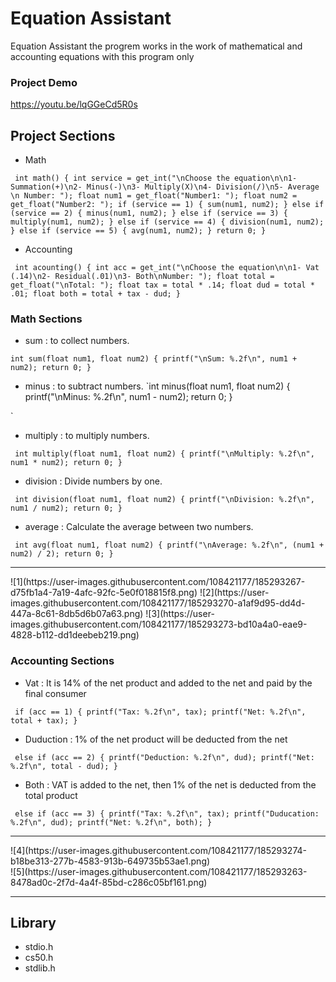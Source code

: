 # Equation Assistant

Equation Assistant the progrem works in the work of mathematical and accounting equations with this program only

### Project Demo

https://youtu.be/lqGGeCd5R0s

## Project Sections
- Math

`
int math()
{
    int service =
        get_int("\nChoose the equation\n\n1- Summation(+)\n2- Minus(-)\n3- Multiply(X)\n4- Division(/)\n5- Average \n Number: ");
    float num1 = get_float("Number1: ");
    float num2 = get_float("Number2: ");
    if (service == 1)
    {
        sum(num1, num2);
    }
    else if (service == 2)
    {
        minus(num1, num2);
    }
    else if (service == 3)
    {
        multiply(num1, num2);
    }
    else if (service == 4)
    {
        division(num1, num2);
    }
    else if (service == 5)
    {
        avg(num1, num2);
    }
    return 0;
}`

- Accounting

`
int acounting()
{
    int acc = get_int("\nChoose the equation\n\n1- Vat (.14)\n2- Residual(.01)\n3- Both\nNumber: ");
    float total = get_float("\nTotal: ");
    float tax = total * .14;
    float dud = total * .01;
    float both = total + tax - dud;
}`

### Math Sections
- sum : to collect numbers.

`
int sum(float num1, float num2)
{
    printf("\nSum: %.2f\n", num1 + num2);
    return 0;
}
`
- minus : to subtract numbers.
`int minus(float num1, float num2)
{
    printf("\nMinus: %.2f\n", num1 - num2);
    return 0;
}

`

- multiply : to multiply numbers.

`
int multiply(float num1, float num2)
{
    printf("\nMultiply: %.2f\n", num1 * num2);
    return 0;
}`
- division : Divide numbers by one.

`
int division(float num1, float num2)
{
    printf("\nDivision: %.2f\n", num1 / num2);
    return 0;
}`
- average : Calculate the average between two numbers.

`
int avg(float num1, float num2)
{
    printf("\nAverage: %.2f\n", (num1 + num2) / 2);
    return 0;
}`
<hr>
![1](https://user-images.githubusercontent.com/108421177/185293267-d75fb1a4-7a19-4afc-92fc-5e0f018815f8.png)
![2](https://user-images.githubusercontent.com/108421177/185293270-a1af9d95-dd4d-447a-8c61-8db5d6b07a63.png)
![3](https://user-images.githubusercontent.com/108421177/185293273-bd10a4a0-eae9-4828-b112-dd1deebeb219.png)
<br>

### Accounting Sections
- Vat : It is 14% of the net product and added to the net and paid by the final consumer

`
if (acc == 1)
    {
        printf("Tax: %.2f\n", tax);
        printf("Net: %.2f\n", total + tax);
    }`
- Duduction : 1% of the net product will be deducted from the net

`
    else if (acc == 2)
    {
        printf("Deduction: %.2f\n", dud);
        printf("Net: %.2f\n", total - dud);
    }`
- Both : VAT is added to the net, then 1% of the net is deducted from the total product

`
   else if (acc == 3)
    {
        printf("Tax: %.2f\n", tax);
        printf("Duducation: %.2f\n", dud);
        printf("Net: %.2f\n", both);
    }`
<hr>
![4](https://user-images.githubusercontent.com/108421177/185293274-b18be313-277b-4583-913b-649735b53ae1.png)
<br>
![5](https://user-images.githubusercontent.com/108421177/185293263-8478ad0c-2f7d-4a4f-85bd-c286c05bf161.png)
<br>
<hr>

## Library
- stdio.h
- cs50.h
- stdlib.h
